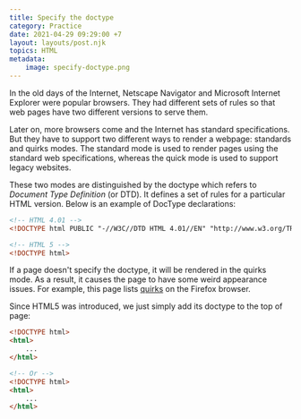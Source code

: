 ```yaml
---
title: Specify the doctype
category: Practice
date: 2021-04-29 09:29:00 +7
layout: layouts/post.njk
topics: HTML
metadata:
    image: specify-doctype.png
---
```


In the old days of the Internet, Netscape Navigator and Microsoft Internet Explorer were popular browsers. They had different sets of rules so that web pages have two different versions to serve them.

Later on, more browsers come and the Internet has standard specifications. But they have to support two different ways to render a webpage: standards and quirks modes. The standard mode is used to render pages using the standard web specifications, whereas the quick mode is used to support legacy websites.

These two modes are distinguished by the doctype which refers to _Document Type Definition_ (or DTD). It defines a set of rules for a particular HTML version. Below is an example of DocType declarations:

```html
<!-- HTML 4.01 -->
<!DOCTYPE html PUBLIC "-//W3C//DTD HTML 4.01//EN" "http://www.w3.org/TR/html4/strict.dtd">

<!-- HTML 5 -->
<!DOCTYPE html>
```

If a page doesn't specify the doctype, it will be rendered in the quirks mode. As a result, it causes the page to have some weird appearance issues. For example, this page lists [quirks](https://developer.mozilla.org/en-US/docs/Mozilla/Mozilla_quirks_mode_behavior) on the Firefox browser.

Since HTML5 was introduced, we just simply add its doctype to the top of page:

```html
<!DOCTYPE html>
<html>
    ...
</html>

<!-- Or -->
<!DOCTYPE html>
<html>
    ...
</html>
```
